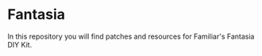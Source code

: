 # Fantasia

In this repository you will find patches and resources for Familiar's Fantasia DIY Kit.


